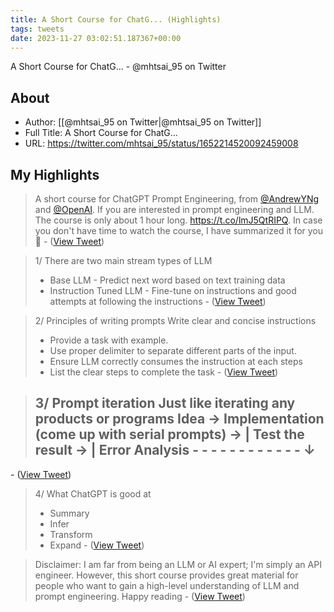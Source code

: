```yaml
---
title: A Short Course for ChatG... (Highlights)
tags: tweets
date: 2023-11-27 03:02:51.187367+00:00
---
```

A Short Course for ChatG... - @mhtsai_95 on Twitter

## About
- Author: [[@mhtsai_95 on Twitter|@mhtsai_95 on Twitter]]
- Full Title: A Short Course for ChatG...
- URL: https://twitter.com/mhtsai_95/status/1652214520092459008

## My Highlights
> A short course for ChatGPT Prompt Engineering, from <a href="https://twitter.com/AndrewYNg">@AndrewYNg</a> and <a href="https://twitter.com/OpenAI">@OpenAI</a>.
> If you are interested in prompt engineering and LLM. The course is only about 1 hour long. https://t.co/lmJ5QtRIPQ.
> In case you don't have time to watch the course, I have summarized it for you
> 🧵
\-  ([View Tweet](https://twitter.com/mhtsai_95/status/1652214520092459008))

> 1/ There are two main stream types of LLM
> - Base LLM - Predict next word based on text training data
> - Instruction Tuned LLM - Fine-tune on instructions and good attempts at following the instructions
\-  ([View Tweet](https://twitter.com/mhtsai_95/status/1652214522214744064))

> 2/ Principles of writing prompts
> Write clear and concise instructions
> - Provide a task with example. 
> - Use proper delimiter to separate different parts of the input.
> - Ensure LLM correctly consumes the instruction at each steps
> - List the clear steps to complete the task
\-  ([View Tweet](https://twitter.com/mhtsai_95/status/1652214524454506502))

> 3/ Prompt iteration
> Just like iterating any products or programs
> Idea 
> → Implementation (come up with serial prompts) →
> | Test the result → 
> | Error Analysis - - - - - - - - - - - - ↓
> -----------------------------------------
\-  ([View Tweet](https://twitter.com/mhtsai_95/status/1652214526505529344))

> 4/ What ChatGPT is good at 
> - Summary
> - Infer
> - Transform
> - Expand
\-  ([View Tweet](https://twitter.com/mhtsai_95/status/1652214528267137024))

> Disclaimer: I am far from being an LLM or AI expert; I'm simply an API engineer. However, this short course provides great material for people who want to gain a high-level understanding of LLM and prompt engineering.
> Happy reading
\-  ([View Tweet](https://twitter.com/mhtsai_95/status/1652214529965830145))


